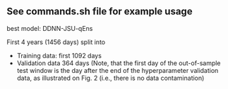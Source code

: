 ## See commands.sh file for example usage 

best model: DDNN-JSU-qEns


First 4 years (1456 days) split into 
- Training data: first 1092 days
- Validation data 364 days
(Note, that the first day of the out-of-sample test window is the day after the end of the hyperparameter validation data, as illustrated on Fig. 2 (i.e., there is no data contamination)
